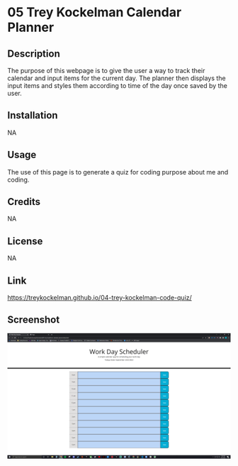 # 05 Trey Kockelman Calendar Planner

## Description

The purpose of this webpage is to give the user a way to track their calendar and input items for the current day. The planner then displays the input items and styles them according to time of the day once saved by the user.

## Installation

NA

## Usage

The use of this page is to generate a quiz for coding purpose about me and coding.

## Credits

NA

## License

NA

## Link

https://treykockelman.github.io/04-trey-kockelman-code-quiz/

## Screenshot

![Alt text](./assets/Screenshot.PNG)